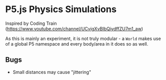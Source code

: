 # P5.js Physics Simulations
Inspired by Coding Train (https://www.youtube.com/channel/UCvjgXvBlbQiydffZU7m1_aw)

As this is mainly an experiment, it is not truly modular - a `World` makes use of a global P5 namespace and every body/area in it does so as well.

## Bugs
- Small distances may cause "jittering"